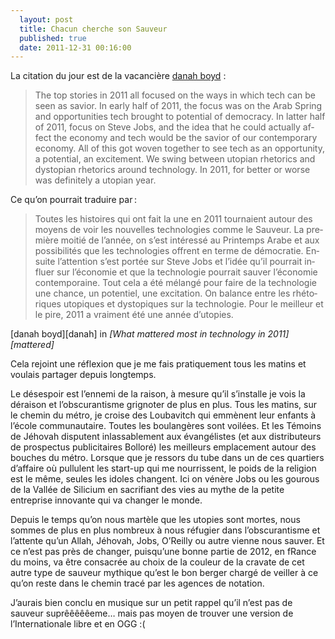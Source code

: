 ```yaml
---
  layout: post
  title: Chacun cherche son Sauveur
  published: true
  date: 2011-12-31 00:16:00
---
```


La citation du jour est de la vacancière [danah boyd][danah]&nbsp;:

<section>
<blockquote lang="en">
<div markdown="1">
The top stories in 2011 all focused on the ways in which tech can be seen as savior. In early half of 2011, the focus was on the Arab Spring and opportunities tech brought to potential of democracy. In latter half of 2011, focus on Steve Jobs, and the idea that he could actually affect the economy and tech would be the savior of our contemporary economy. All of this got woven together to see tech as an opportunity, a potential, an excitement. We swing between utopian rhetorics and dystopian rhetorics around technology. In 2011, for better or worse was definitely a utopian year.
</div>
</blockquote>
Ce qu’on pourrait traduire par :
<blockquote lang="fr">
<div markdown="1">
Toutes les histoires qui ont fait la une en 2011 tournaient autour des moyens de voir les nouvelles technologies comme le Sauveur. La première moitié de l’année, on s’est intéressé au Printemps Arabe et aux possibilités que les technologies offrent en terme de démocratie. Ensuite l’attention s’est portée sur Steve Jobs et l’idée qu’il pourrait influer sur l’économie et que la technologie pourrait sauver l’économie contemporaine. Tout cela a été mélangé pour faire de la technologie une chance, un potentiel, une excitation. On balance entre les rhétoriques utopiques et dystopiques sur la technologie. Pour le meilleur et le pire, 2011 a vraiment été une année d’utopies.
</div>
</blockquote>
<footer><span property="author">[danah boyd][danah]</span> in <cite>[What mattered most in technology in 2011][mattered]</cite></footer>
</section>

Cela rejoint une réflexion que je me fais pratiquement tous les matins et voulais partager depuis longtemps. 

Le désespoir est l’ennemi de la raison, à mesure qu’il s’installe je vois la déraison et l’obscurantisme grignoter de plus en plus. Tous les matins, sur le chemin du métro, je croise des Loubavitch qui emmènent leur enfants à l’école communautaire. Toutes les boulangères sont voilées. Et les Témoins de Jéhovah disputent inlassablement aux évangélistes (et aux distributeurs de prospectus publicitaires Bolloré) les meilleurs emplacement autour des bouches du métro. Lorsque que je ressors du tube dans un de ces quartiers d’affaire où pullulent les start-up qui me nourrissent, le poids de la religion est le même, seules les idoles changent. Ici on vénère Jobs ou les gourous de la Vallée de Silicium en sacrifiant des vies au mythe de la petite entreprise innovante qui va changer le monde.

Depuis le temps qu’on nous martèle que les utopies sont mortes, nous sommes de plus en plus nombreux à nous réfugier dans l’obscurantisme et l’attente qu’un Allah, Jéhovah, Jobs, O’Reilly ou autre vienne nous sauver. Et ce n’est pas près de changer, puisqu’une bonne partie de 2012, en fRance du moins, va être consacrée au choix de la couleur de la cravate de cet autre type de sauveur mythique qu’est le bon berger chargé de veiller à ce qu’on reste dans le chemin tracé par les agences de notation.

J’aurais bien conclu en musique sur un petit rappel qu’il n’est pas de sauveur suprêêêêêeme… mais pas moyen de trouver une version de l’Internationale libre et en OGG :(

[danah]: http://www.danah.org/
[mattered]: http://www.marketplace.org/topics/tech/what-mattered-most-technology-2011
